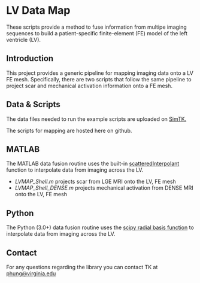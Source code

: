 LV Data Map
================

These scripts provide a method to fuse information from multipe imaging sequences to build a patient-specific finite-element (FE) model of the left ventricle (LV).

## Introduction
This project provides a generic pipeline for mapping imaging data onto a LV FE mesh. Specifically, there are two scripts that follow the same pipeline to project scar and mechanical activation information onto a FE mesh. 

## Data & Scripts
The data files needed to run the example scripts are uploaded on [SimTK.](https://simtk.org/projects/lvdatamap)

The scripts for mapping are hosted here on github.

## MATLAB
The MATLAB data fusion routine uses the built-in [scatteredInterpolant](https://www.mathworks.com/help/matlab/ref/scatteredinterpolant.html) function to interpolate data from imaging across the LV.

- *LVMAP_Shell.m* projects scar from LGE MRI onto the LV, FE mesh
- *LVMAP_Shell_DENSE.m* projects mechanical activation from DENSE MRI onto the LV, FE mesh 

## Python
The Python (3.0+) data fusion routine uses the [scipy radial basis function](https://docs.scipy.org/doc/scipy/reference/generated/scipy.interpolate.Rbf.html) to interpolate data from imaging across the LV.

## Contact
For any questions regarding the library you can contact TK at phung@virginia.edu

